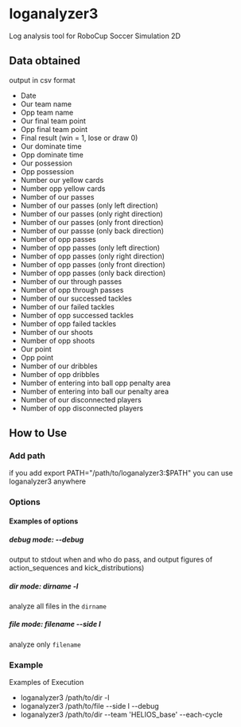 # loganalyzer3
Log analysis tool for RoboCup Soccer Simulation 2D

## Data obtained
output in csv format
- Date
- Our team name
- Opp team name
- Our final team point
- Opp final team point
- Final result (win = 1, lose or draw 0)
- Our dominate time
- Opp dominate time
- Our possession
- Opp possession
- Number our yellow cards
- Number opp yellow cards
- Number of our passes
- Number of our passes (only left direction)
- Number of our passes (only right direction)
- Number of our passes (only front direction)
- Number of our passse (only back direction)
- Number of opp passes
- Number of opp passes (only left direction)
- Number of opp passes (only right direction)
- Number of opp passes (only front direction)
- Number of opp passes (only back direction)
- Number of our through passes
- Number of opp through passes
- Number of our successed tackles
- Number of our failed tackles
- Number of opp successed tackles
- Number of opp failed tackles
- Number of our shoots
- Number of opp shoots
- Our point
- Opp point
- Number of our dribbles
- Number of opp dribbles
- Number of entering into ball opp penalty area
- Number of entering into ball our penalty area
- Number of our disconnected players
- Number of opp disconnected players

## How to Use

### Add path
if you add export PATH="/path/to/loganalyzer3:$PATH"
you can use loganalyzer3 anywhere

### Options
#### Examples of options
##### debug mode: --debug 
output to stdout when and who do pass, and output figures of action_sequences and kick_distributions)
##### dir mode: dirname -l 
analyze all files in the `dirname`
##### file mode: filename --side l
analyze only `filename`

### Example
Examples of Execution
- loganalyzer3 /path/to/dir -l
- loganalyzer3 /path/to/file --side l --debug
- loganalyzer3 /path/to/dir --team 'HELIOS_base' --each-cycle

